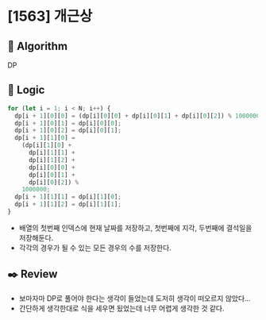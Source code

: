 # [1563] 개근상

## :pushpin: **Algorithm**

DP

## :round_pushpin: **Logic**

```javascript
for (let i = 1; i < N; i++) {
  dp[i + 1][0][0] = (dp[i][0][0] + dp[i][0][1] + dp[i][0][2]) % 1000000;
  dp[i + 1][0][1] = dp[i][0][0];
  dp[i + 1][0][2] = dp[i][0][1];
  dp[i + 1][1][0] =
    (dp[i][1][0] +
      dp[i][1][1] +
      dp[i][1][2] +
      dp[i][0][0] +
      dp[i][0][1] +
      dp[i][0][2]) %
    1000000;
  dp[i + 1][1][1] = dp[i][1][0];
  dp[i + 1][1][2] = dp[i][1][1];
}
```

- 배열의 첫번째 인덱스에 현재 날짜를 저장하고, 첫번째에 지각, 두번째에 결석일을 저장해둔다.
- 각각의 경우가 될 수 있는 모든 경우의 수를 저장한다.

## :black_nib: **Review**

- 보마자마 DP로 풀어야 한다는 생각이 들었는데 도저히 생각이 떠오르지 않았다...
- 간단하게 생각한대로 식을 세우면 됬었는데 너무 어렵게 생각한 것 같다.
